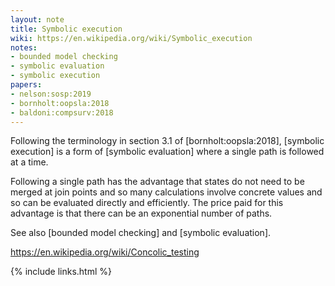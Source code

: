 ```yaml
---
layout: note
title: Symbolic execution
wiki: https://en.wikipedia.org/wiki/Symbolic_execution
notes:
- bounded model checking
- symbolic evaluation
- symbolic execution
papers:
- nelson:sosp:2019
- bornholt:oopsla:2018
- baldoni:compsurv:2018
---
```


Following the terminology in section 3.1 of 
[bornholt:oopsla:2018], [symbolic execution] is a form of
[symbolic evaluation] where a single path is followed at a time.

Following a single path has the advantage that states do not need to be merged
at join points and so many calculations involve concrete values and so can be
evaluated directly and efficiently.  The price paid for this advantage is that
there can be an exponential number of paths.

See also [bounded model checking] and [symbolic evaluation].

<https://en.wikipedia.org/wiki/Concolic_testing>

{% include links.html %}
